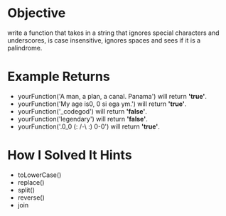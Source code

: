 # Objective
  write a function that takes in a string that ignores special characters and underscores, is case insensitive, ignores spaces and sees if it is a palindrome.

# Example Returns
* yourFunction('A man, a plan, a canal. Panama') will return **'true'**.
* yourFunction('My age is0, 0 si ega ym.') will return **'true'**.
* yourFunction('_codegod') will return **'false'**.
* yourFunction('legendary') will return **'false'**.
* yourFunction('.0_0 (: /-\ :) 0-0') will return **'true'**.


# How I Solved It Hints
* toLowerCase()
* replace()
* split()
* reverse()
* join
